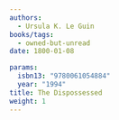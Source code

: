 ```yaml
---
authors:
  - Ursula K. Le Guin
books/tags:
  - owned-but-unread
date: 1800-01-08

params:
  isbn13: "9780061054884"
  year: "1994"
title: The Dispossessed
weight: 1
---
```


<!--more-->
